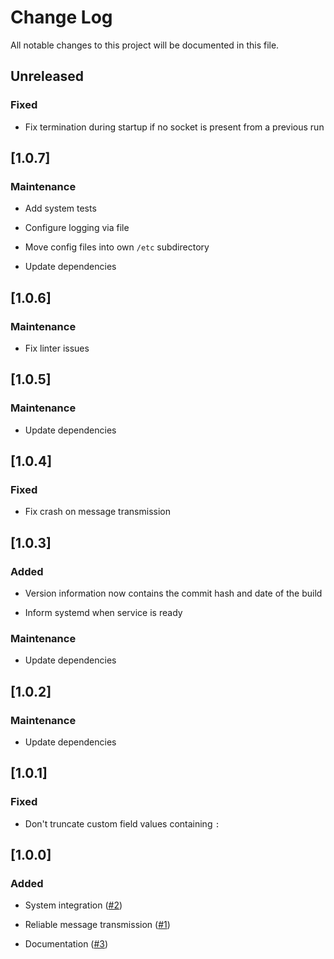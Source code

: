 # Change Log

All notable changes to this project will be documented in this file.

## Unreleased

### Fixed

* Fix termination during startup if no socket is present from a previous run

## [1.0.7]

### Maintenance

* Add system tests

* Configure logging via file

* Move config files into own `/etc` subdirectory

* Update dependencies

## [1.0.6]

### Maintenance

* Fix linter issues

## [1.0.5]

### Maintenance

* Update dependencies

## [1.0.4]

### Fixed

* Fix crash on message transmission

## [1.0.3]

### Added

* Version information now contains the commit hash and date of the build

* Inform systemd when service is ready

### Maintenance

* Update dependencies

## [1.0.2]

### Maintenance

* Update dependencies

## [1.0.1]

### Fixed

* Don't truncate custom field values containing `:`

## [1.0.0]

### Added

* System integration ([#2](https://gitlab.com/veenj/alerter/issues/2))

* Reliable message transmission
  ([#1](https.//gitlab.com/veenj/alerter/issues/1))

* Documentation ([#3](https.//gitlab.com/veenj/alerter/issues/3))
